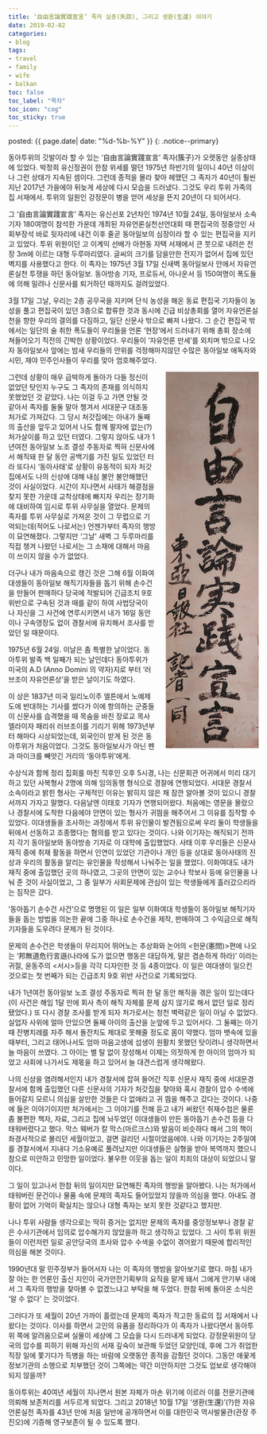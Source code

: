 ```yaml
---
title: ‘自由言論實踐宣言’ 족자 실종(失踪), 그리고 생환(生還) 이야기
date: 2019-02-02
categories:
- blog
tags:
- travel
- family
- wife
- balkan
toc: false
toc_label: "목차"
toc_icon: "cog"
toc_sticky: true
---
```


<head>
<link rel="stylesheet" href="/resource/styles.css">
<style>
	.float-image {
		float: right;
		margin-left: 20px;
	}
</style>
</head>

posted: {{ page.date| date: "%d-%b-%Y" }}
{: .notice--primary}


<!--‘自由言論實踐宣言’ 족자 실종(失踪), 그리고 생환(生還) 이야기-->

동아투위의 깃발이라 할 수 있는 ‘自由言論實踐宣言’ 족자(簇子)가 오랫동안 실종상태에 있었다. 박정희 유신정권이 한참 위세를 떨던 1975년 하반기의 일이니 40년 이상이나 그런 상태가 지속된 셈이다. 그런데 종적을 몰라 찾아 헤맸던 그 족자가 40년이 훨씬 지난 2017년 가을에야 뒤늦게 세상에 다시 모습을 드러냈다. 그것도 우리 투위 가족의 집 서재에서. 투위의 일원인 강정문이 병을 얻어 세상을 뜬지 20년이 다 되어서다.

그 ‘自由言論實踐宣言’ 족자는 유신선포 2년차인 1974년 10월 24일, 동아일보사 소속 기자 180여명이 참석한 가운데 개최된 자유언론실천선언대회 때 편집국의 정중앙인 사회부장석 바로 뒷자리에 내건 이후 줄곧 동아일보의 심장이라 할 수 있는 편집국을 지키고 있었다. 투위 위원이던 고 이계익 선배가 아현동 자택 서재에서 큰 붓으로 내려쓴 전장 3m에 이르는 대형 두루마리였다. 글씨의 크기를 담을만한 전지가 없어서 집에 있던 벽지를 사용했다고 한다. 이 족자는 1975년 3월 17일 신새벽 동아일보사 안에서 자유언론실천 투쟁을 하던 동아일보. 동아방송 기자, 프로듀서, 아나운서 등 150여명이 폭도들에 의해 밀려나 신문사를 퇴거하던 때까지도 걸려있었다. 

3월 17일 그날, 우리는 2층 공무국을 지키며 단식 농성을 해온 동료 편집국 기자들이 농성을 풀고  편집국이 있던 3층으로 합류한 것과 동시에 긴급 비상총회를 열어 자유언론실천을 향한 우리의 결의를 다짐하고, 일단 신문사 밖으로 빠져 나왔다. 그 순간 편집국 밖에서는 일단의 술 취한 폭도들이 우리들을 언론 ‘현장’에서 드러내기 위해 총회 장소에 쳐들어오기 직전의 긴박한 상황이었다. 우리들이 ‘자유언론 만세’를 외치며 밖으로 나오자 동아일보사 앞에는 밤새 우리들의 안위를 걱정해마지않던 수많은 동아일보 애독자와 시민, 재야 민주인사들이 우리를 맞아 엄호해주었다.

<img src="/assets/images/free-journalism.png" class="float-image">

그런데 상황이 매우 급박하게 돌아가 다들 정신이 없었던 탓인지 누구도 그 족자의 존재를 의식하지 못했었던 것 같았다. 나는 이걸 두고 가면 안될 것 같아서 족자를 둘둘 말아 챙겨서 서대문구 대조동 처가로 가져갔다. 그 당시 처갓집에는 아내가 둘째의 출산을 앞두고 있어서 나도 함께 팔자에 없는(?) 처가살이를 하고 있던 터였다. 그렇지 않아도 내가 1년여전 동아일보 노조 결성 주동자로 찍혀 신문사에서 해직돼 한 달 동안 공백기를 가진 일도 있었던 터라 또다시 ‘동아사태’로 상황이 유동적이 되자 처갓집에서도 나의 신상에 대해 내심 불안 불안해했던 것이 사실이었다. 시간이 지나면서 사태가 해결점을 찾지 못한 가운데 교착상태에 빠지자 우리는 장기화에 대비하여 임시로 투위 사무실을 열었다. 문제의 족자를 투위 사무실로 가져온 것이 그 무렵으로 기억되는데(적어도 나로서는) 언젠가부터 족자의 행방이 묘연해졌다. 그렇지만 ‘그날’ 새벽 그 두루마리를 직접 챙겨 나왔던 나로서는 그 소재에 대해서 마음이 쓰이지 않을 수가 없었다.

더구나 내가 마음속으로 캥긴 것은 그해 6월 이화여대생들이 동아일보 해직기자들을 돕기 위해 손수건을 만들어 판매하다 당국에 적발되어 긴급조치 9호 위반으로 구속된 것과 때를 같이 하여 사법당국이 나 자신을 그 사건에 연루시키면서 내가 16일 동안이나 구속영장도 없이 경찰서에 유치해서 조사를 받았던 일 때문이다.

1975년 6월 24일. 이날은 좀 특별한 날이었다. 동아투위 발족 백 일째가 되는 날인데다 동아투위가 미국의 A.D (Anno Domini 의 약자)지로 부터 ‘러브조이 자유언론상’을 받은 날이기도 하였다. 

이 상은 1837년 미국 일리노이주 엘튼에서 노예제도에 반대하는 기사를 썼다가 이에 항의하는 군중들이 신문사를 습격했을 때 목숨을 바친 장로교 목사 엘라이자 패리쉬 러브조이를 기리기 위해 1973년부터 해마다 시상되었는데, 외국인이 받게 된 것은 동아투위가 처음이었다. 그것도 동아일보사가 아닌 펜과 마이크를 빼앗긴 거리의 ‘동아투위’에게.

수상식과 함께 정리 집회를 마친 직후인 오후 5시경, 나는 신문회관 어귀에서 미리 대기하고 있던 사복형사 2명에 의해 임의동행 형식으로 경찰에 연행되었다. 서대문 경찰서 소속이라고 밝힌 형사는 구체적인 이유는 밝히지 않은 채 잠깐 알아볼 것이 있으니 경찰서까지 가자고 말했다. 다음날엔 이태호 기자가 연행되어왔다. 처음에는 영문을 몰랐으나 경찰서에 도착한 다음에야 안면이 있는 형사가 귀띔을 해주어서 그 이유를 짐작할 수 있었다. 이대생들을 조사하는 과정에서 투위 유인물이 발견됨으로써 우리 둘이 학생들을 뒤에서 선동하고 조종했다는 혐의를 받고 있다는 것이다. 나와 이기자는 해직되기 전까지 각기 동아일보와 동아방송 기자로 이 대학에 출입했었다. 사태 이후 우리들은 신문사 재직 중에 취재 활동을 하면서 인연이 있었던 기관이나 개인 등을 상대로 동아사태의 진상과 우리의 활동을 알리는 유인물을 작성해서 나눠주는 일을 했었다. 이화여대도 내가 재직 중에 출입했던 곳의 하나였고, 그곳의 안면이 있는 교수나 학보사 등에 유인물을 나눠 준 것이 사실이었고, 그 중 일부가 사회문제에 관심이 있는 학생들에게 흘러갔으리라는 짐작은 갔다.

‘동아돕기 손수건 사건’으로 명명된 이 일은 일부 이화여대 학생들이 동아일보 해직기자들을 돕는 방법을 의논한 끝에 그중 하나로 손수건을 제작, 판매하여 그 수익금으로 해직기자들을 도우려다 문제가 된 것이다.

문제의 손수건은 학생들이 무리지어 뛰어노는 추상화와 논어의 <헌문(憲問)>편에 나오는 ‘邦無道危行言遜(나라에 도가 없으면 행동은 대담하게, 말은 겸손하게 하라)’ 이라는 귀절, 윤동주의 <서시>등을 각각 디자인한 것 등 4종이었다. 이 일은 여대생이 일으킨 것으로는 첫 번째가 되는 긴급조치 9호 위반 사건으로 기록되었다. 

내가 1년여전 동아일보 노조 결성 주동자로 찍혀 한 달 동안 해직을 겪은 일이 있는데다(이 사건은 해임 1달 만에 회사 측이 해직 자체를 문제 삼지 않기로 해서 없던 일로 정리됐었다.) 또 다시 경찰 조사를 받게 되자 처가로서는 청천 벽력같은 일이 아닐 수 없었다. 실업자 사위에 얼마 안있으면 둘째 아이의 출산을 눈앞에 두고 있어서다. 그 둘째는 아기 때 잔병치레를 자주 해서 돌잔치도 제대로 못해줄 정도로 몸이 약했다. 엄마 뱃속에 있을 때부터, 그리고 태어나서도 엄마 마음고생에 섭생이 원활치 못했던 탓이려니 생각하면서 늘 마음이 쓰였다. 그 아이는 별 탈 없이 장성해서 이제는 의젓하게 한 아이의 엄마가 되었고 사회에 나가서도 제몫을 하고 있어서 늘 대견스럽게 생각해왔다. 

나의 신상을 염려해서인지 내가 경찰서에 잡혀 들어간 직후 신문사 재직 중에 서대문경찰서에 함께 출입했던 다른 신문사의 기자가 처갓집을 찾아와 혹시 경찰이 압수 수색에 들어갈지 모르니 의심을 살만한 것들은 다 없애라고 귀 띔을 해주고 갔다는 것이다. 나중에 들은 이야기이지만 처가에서는 그 이야기를 전해 듣고 내가 써왔던 취재수첩은 물론 좀 불편한 책자, 자료, 그리고 집에 놔두었던 이대생들이 만든 동아돕기 손수건 등을 다 태워버렸다고 했다. 막스 웨버가 칼 막스(마르크스)와 발음이 비슷하다 해서 그의 책이 좌경서적으로 몰리던 세월이었고, 걸면 걸리던 시절이었음에야. 나와 이기자는 2주일여를 경찰서에서 지내다 기소유예로 풀려났지만 이대생들은 실형을 받아 복역까지 했으니 참으로 미안하고 민망한 일이었다. 불우한 이웃을 돕는 일이 치죄의 대상이 되었으니 말이다.

그 일이 있고나서 한참 뒤의 일이지만 묘연해진 족자의 행방을 알아봤다. 나는 처가에서 태워버린 문건이나 물품 속에 문제의 족자도 들어있었지 않을까 의심을 했다. 아내도 경황이 없어 기억이 확실치는 않으나 대형 족자는 보지 못한 것같다고 했지만.

나나 투위 사람들 생각으로는 딱히 증거는 없지만 문제의 족자를 중앙정보부나 경찰 같은 수사기관에서 임의로 압수해가지 않았을까 하고 생각하고 있었다. 그 사이 투위 위원들이 이런저런 일로 공안당국의 조사와 압수 수색을 수없이 겪어왔기 때문에 합리적인 의심을 해본 것이다. 

1990년대 말 민주정부가 들어서자 나는 이 족자의 행방을 알아보기로 했다. 마침 내가 잘 아는 한 언론인 출신 지인이 국가안전기획부의 요직을 맡게 돼서 그에게 안기부 내에서 그 족자의 행방을 찾아볼 수 없겠느냐고 부탁을 해 두었다. 한참 뒤에 돌아온 소식은 ‘알 수 없다’ 는 것이었다. 

그러다가 또 세월이 20년 가까이 흘렀는데 문제의 족자가 작고한 동료의 집 서재에서 나왔다는 것이다. 이사를 하면서 고인의 유품을 정리하다가 이 족자가 나왔다면서 동아투위 쪽에 알려옴으로써 실물이 세상에 그 모습을 다시 드러내게 되었다. 강정문위원이 당국의 압수를 피하기 위해 자신의 서재 깊숙이 보관해 두었던 모양인데, 후에 그가 취업한 직장 일에 쫓기다가 득병을 하는 바람에 오랫동안 종적을 감췄던 것이다. 그동안 애꿎게 정보기관의 소행으로 치부했던 것이 그쪽에는 약간 미안하지만 그것도 업보로 생각해야 되지 않을까?

동아투위는 40여년 세월이 지나면서 원본 자체가 마손 위기에 이르러 이를 전문기관에 의뢰해 보존처리를 서두르게 되었다. 그리고 2018년 10월 17일 ‘생환(生還)’(?)한 자유언론실천 족자를 43년 만에 처음 일반에 공개하면서 이를 대한민국 역사발물관(관장 주진오)에 기증해 영구보존이 될 수 있도록 했다.

